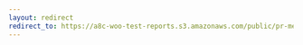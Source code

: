 ```yaml
---
layout: redirect
redirect_to: https://a8c-woo-test-reports.s3.amazonaws.com/public/pr-merge/40551/api/index.html
---
```

